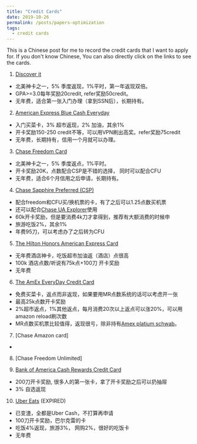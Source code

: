 ```yaml
---
title: "Credit Cards"
date: 2019-10-26
permalink: /posts/papers-optimization
tags:
  - credit cards
---
```


This is a Chinese post for me to record the credit cards that I want to apply for. If you don't know Chinese, You can also directly click on the links to see the cards.

1. [Discover it](http://refer.discover.com/s/li35490) <i class="fa fa-check-square"></i>
  * 北美神卡之一，5% 季度返现，1%平时，第一年返现双倍。
  * GPA>=3.0每年奖励20credit, refer奖励50credit。
  * 无年费，适合第一张入门办理（拿到SSN后），长期持有。
  
2. [American Express Blue Cash Everyday](http://refer.amex.us/WENJIL8qcT?XLINK=MYCP) <i class="fa fa-check-square"></i>
  * 入门买菜卡，3% 超市返现，2% 加油，其余1%
  * 开卡奖励150-250 credit不等，可以用VPN刷出高奖。refer奖励75credit
  * 无年费，长期持有，信用一个月就可以办理。
  
3. [Chase Freedom Card](https://www.uscreditcardguide.com/chase-freedom/)
  * 北美神卡之一，5% 季度返点，1%平时。
  * 开卡奖励20K，点数配合CSP是不错的选择， 同时可以配合CFU
  * 无年费，适合6个月信用之后申请，长期持有。

4. [Chase Sapphire Preferred (CSP)](https://www.uscreditcardguide.com/chase-sapphire-preferred/)
  * 配合freedom和CFU买/换机票的卡，有了之后可以1.25点数买机票
  * 还可以配合[Chase UA Explorer](https://www.uscreditcardguide.com/chase-united-mileageplus-explorer/)使用
  * 60k开卡奖励，但是要消费4k刀才拿得到，推荐有大额消费的时候申
  * 旅游吃饭2%，其余1%
  * 年费95刀，可以考虑办了之后转为CFU
  
5. [The Hilton Honors American Express Card](https://www.uscreditcardguide.com/amex-hilton/)
  * 无年费酒店神卡，吃饭超市加油返（酒店）点很高
  * 100k 酒店点数/听说有75k点+100刀 开卡奖励
  * 无年费

6. [The AmEx EveryDay Credit Card](https://www.uscreditcardguide.com/amex-everyday/)
  * 免费买菜卡，返点而非返现，如果要用MR点数系统的话可以考虑开一张
  * 最高25k点数开卡奖励
  * 2%超市返点，1%其他返点，每月消费20次以上返点可以涨20%，可以用amazon reload刷次数
  * MR点数买机票比较值得，返现很亏，除非持有[Amex platium schwab](https://www.uscreditcardguide.com/amex-platinum-for-schwab/)。
7. [Chase Amazon card]
  * 

8. [Chase Freedom Unlimited]


9. [Bank of America Cash Rewards Credit Card](https://www.uscreditcardguide.com/boa-cash-rewards/)
  * 200刀开卡奖励, 很多人的第一张卡，拿了开卡奖励之后可以扔抽屉 
  * 3% 自选返现
  
10. [Uber Eats](https://www.uscreditcardguide.com/barclaycard-uber/) (EXPIRED)
  * 已变渣，全都是Uber Cash，不打算再申请
  * 100刀开卡奖励，巴尔克雷的卡
  * 吃饭4%返现，旅游3%， 网购2%，很好的吃饭卡
  * 无年费
